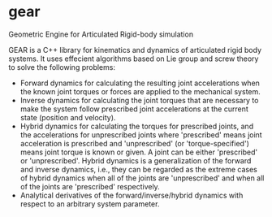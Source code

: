 gear
====
Geometric Engine for Articulated Rigid-body simulation

GEAR is a C++ library for kinematics and dynamics of articulated rigid body systems. It uses effecient algorithms based on Lie group and screw theory to solve the following problems:

- Forward dynamics for calculating the resulting joint accelerations when the known joint torques or forces are applied to the mechanical system. 
- Inverse dynamics for calculating the joint torques that are necessary to make the system follow prescribed joint accelerations at the current state (position and velocity). 
- Hybrid dynamics for calculating the torques for prescribed joints, and the accelerations for unprescribed joints where 'prescribed' means joint acceleration is prescribed and 'unprescribed'  (or 'torque-specified') means joint torque is known or given. A joint can be either 'prescribed' or 'unprescribed'. Hybrid dynamics is a generalization of the forward and inverse dynamics, i.e., they can be regarded as the extreme cases of hybrid dynamics when all of the joints are 'unprescribed' and when all of the joints are 'prescribed' respectively. 
- Analytical derivatives of the forward/inverse/hybrid dynamics with respect to an arbitrary system parameter. 

